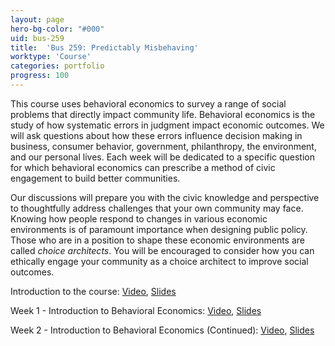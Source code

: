 ```yaml
---
layout: page
hero-bg-color: "#000"
uid: bus-259
title:  'Bus 259: Predictably Misbehaving'
worktype: 'Course'
categories: portfolio
progress: 100
---
```


<p>This course uses behavioral economics to survey a range of social problems that directly impact community life.	 Behavioral economics is the study of how systematic errors in judgment impact economic outcomes. We will ask questions about how these errors influence decision making in business, consumer behavior, government, philanthropy, the environment, and our personal lives. Each week will be dedicated to a specific question for which behavioral economics can prescribe a method of civic engagement to build better communities.</p>

<p>Our discussions will prepare you with the civic knowledge and perspective to thoughtfully address challenges that your own community may face. Knowing how people respond to changes in various economic environments is of paramount importance when designing public policy. Those who are in a position to shape these economic environments are called <em>choice architects</em>. You will be encouraged to consider how you can ethically engage your community as a choice architect to improve social outcomes.</p>

Introduction to the course: [Video](https://www.youtube.com/watch?v=2nw3x_bBJxQ), [Slides](https://josh-r-foster.github.io/courses/bus-259/lectures/1-syllabus.html)

Week 1 - Introduction to Behavioral Economics: [Video](https://us-lti.bbcollab.com/recording/75d2520281874130aabcbe4c52e6bebb), [Slides](https://josh-r-foster.github.io/courses/bus-259/lectures/2-introduction.html)

Week 2 - Introduction to Behavioral Economics (Continued): [Video](https://www.youtube.com/watch?v=EY5JGFepubs), [Slides](https://josh-r-foster.github.io/courses/bus-259/lectures/2-introduction.html)